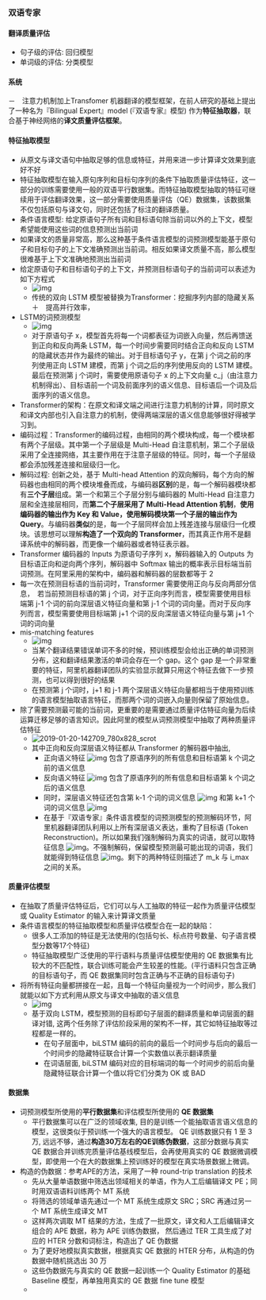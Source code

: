 ### 双语专家

#### **翻译质量评估**

- 句子级的评估: 回归模型
- 单词级的评估: 分类模型

#### 系统

－　注意力机制加上Transfomer 机器翻译的模型框架，在前人研究的基础上提出了一种名为『Bilingual Expert』model (『双语专家』模型) 作为**特征抽取器**，联合基于神经网络的**译文质量评估框架**。

#### 特征抽取模型

- 从原文与译文语句中抽取足够的信息或特征，并用来进一步计算译文效果到底好不好
- 特征抽取模型在输入原句序列和目标句序列的条件下抽取质量评估特征，这一部分的训练需要使用一般的双语平行数据集。而特征抽取模型抽取的特征可继续用于评估翻译效果，这一部分需要使用质量评估（QE）数据集，该数据集不仅包括原句与译文句，同时还包括了标注的翻译质量。
- 条件语言模型: 给定原语句子所有词和目标语句除当前词以外的上下文，模型希望能使用这些词的信息预测出当前词
- 如果译文的质量非常高，那么这种基于条件语言模型的词预测模型能基于原句子和目标句子的上下文准确预测出当前词。相反如果译文质量不高，那么模型很难基于上下文准确地预测出当前词
- 给定原语句子和目标语句子的上下文，并预测目标语句子的当前词可以表述为如下方程式
  - ![img](https://image.jiqizhixin.com/uploads/editor/58afe5f1-8ebe-4e62-ba4d-eb69e0e1e1ec/1533189220632.png)
  - 传统的双向 LSTM 模型被替换为Transformer：挖掘序列内部的隐藏关系　＋　提高并行效率，
- LSTM的词预测模型
  - ![img](https://image.jiqizhixin.com/uploads/editor/ab11b962-3fb4-4e91-ac95-227a71b9d8bf/1533189220728.png)
  - 对于原语句子 x，模型首先将每一个词都表征为词嵌入向量，然后再馈送到正向和反向两条 LSTM，每一个时间步需要同时结合正向和反向 LSTM 的隐藏状态并作为最终的输出。对于目标语句子 y，在第 j 个词之前的序列使用正向 LSTM 建模，而第 j 个词之后的序列使用反向的 LSTM 建模。最后在预测第 j 个词时，需要使用原语句子 x 的上下文向量 c_j（由注意力机制得出）、目标语前一个词及前面序列的语义信息、目标语后一个词及后面序列的语义信息。
- Transformer的架构：在原文和译文端之间进行注意力机制的计算，同时原文和译文内部也引入自注意力的机制，使得两端深层的语义信息能够很好得被学习到。
- 编码过程：Transformer的编码过程，由相同的两个模块构成，每一个模块都有两个子层级。其中第一个子层级是 Multi-Head 自注意机制，第二个子层级采用了全连接网络，其主要作用在于注意子层级的特征。同时，每一个子层级都会添加残差连接和层级归一化。
- 解码过程: 创新之处，基于 Multi-head Attention 的双向解码，每个方向的解码器也由相同的两个模块堆叠而成，与编码器**区别**的是，每一个解码器模块都有**三个子层**组成。第一个和第三个子层分别与编码器的 Multi-Head 自注意力层和全连接层相同，而**第二个子层采用了 Multi-Head Attention 机制**，**使用编码器的输出作为 Key 和 Value，使用解码模块第一个子层的输出作为 Query**。与编码器**类似**的是，每一个子层同样会加上残差连接与层级归一化模块。该思想可以理解**构造了一个双向的 Transformer**，而其真正作用不是翻译系统中的解码器，而更像一个编码器或者特征表示器。
- Transformer 编码器的 Inputs 为原语句子序列 x，解码器输入的 Outputs 为目标语正向和逆向两个序列，解码器中 Softmax 输出的概率表示目标端当前词预测。在阿里采用的架构中，编码器和解码器的层数都等于 2
- 每一次在预测目标语的当前词时，Transformer 需要使用正向与反向两部分信息，　若当前预测目标语的第 j 个词，对于正向序列而言，模型需要使用目标端第 j-1 个词的前向深层语义特征向量和第 j-1 个词的词向量。而对于反向序列而言，模型需要使用目标端第 j+1 个词的反向深层语义特征向量与第 j+1 个词的词向量
- mis-matching features
  - ![img](https://image.jiqizhixin.com/uploads/editor/cbcbf060-4259-4352-a695-9203ea5b9bbb/1533189220794.png)
  - 当某个翻译结果错误单词不多的时候，预训练模型会给出正确的单词预测分布，这和翻译结果激活的单词会存在一个 gap。这个 gap 是一个非常重要的特征，阿里机器翻译团队的实验显示就算只用这个特征去做下一步预测，也可以得到很好的结果
  - 在预测第 j 个词时，j+1 和 j-1 两个深层语义特征向量都相当于使用预训练的语言模型抽取语言特征，而那两个词的词嵌入向量则保留了原始信息。
- 除了需要预测最可能的当前词，更重要的是需要通过质量评估特征向量为后续运算迁移足够的语言知识。因此阿里的模型从词预测模型中抽取了两种质量评估特征
  - ![2019-01-20-142709_780x828_scrot](/home/eve/2019-01-20-142709_780x828_scrot.png)
  - 其中正向和反向深层语义特征都从 Transformer 的解码器中抽出,
    - 正向语义特征 ![img](https://image.jiqizhixin.com/uploads/editor/00e564fb-1ae1-4164-943f-026955b1705e/1533189220544.png) 包含了原语序列的所有信息和目标语第 k 个词之前的语义信息
    - 反向语义特征 ![img](https://image.jiqizhixin.com/uploads/editor/345c45a6-08dc-4bb3-abc8-73442e33b99d/1533189221330.png) 包含了原语序列的所有信息和目标语第 k 个词之后的语义信息
    - 同时，深层语义特征还包含第 k-1 个词的词义信息 ![img](https://image.jiqizhixin.com/uploads/editor/a26b3b99-d1e2-4470-8e2d-4ef2afb2a5cf/1533189221428.png) 和第 k+1 个词的词义信息 ![img](https://image.jiqizhixin.com/uploads/editor/0280d750-56bf-4648-8190-14655bff62a1/1533189221681.png)
    - 在基于『双语专家』条件语言模型的词预测模型的预测解码环节，阿里机器翻译团队利用以上所有深层语义表达，重构了目标语 (Token Reconstruction)。所以如果我们强制解码为真实的词语，就可以取特征信息 ![img](https://image.jiqizhixin.com/uploads/editor/f05925e0-8603-4563-94ca-46d88570db8e/1533189221747.png)。不强制解码，保留模型预测最可能出现的词语，我们就能得到特征信息 ![img](https://image.jiqizhixin.com/uploads/editor/d08cccc9-9821-44d7-9100-16fbb545a48a/1533189222031.png)。剩下的两种特征则描述了 m_k 与 i_max 之间的关系。

#### 质量评估模型

- 在抽取了质量评估特征后，它们可以与人工抽取的特征一起作为质量评估模型或 Quality Estimator 的输入来计算译文质量
- 条件语言模型的特征抽取模型和质量评估模型合在一起的缺陷：
  - 很多人工添加的特征是无法使用的(包括句长、标点符号数量、句子语言模型分数等17个特征)
  - 特征抽取模型广泛使用的平行语料与质量评估模型使用的 QE 数据集有比较大的不匹配性，联合训练可能会产生较差的性能。(平行语料只包含正确的目标语句子，而 QE 数据集同时包含正确与不正确的目标语句子)
- 将所有特征向量都拼接在一起，且每一个特征向量视为一个时间步，那么我们就能以如下方式利用从原文与译文中抽取的语义信息
  - ![img](https://image.jiqizhixin.com/uploads/editor/f5506032-4b99-4f8e-9054-9e3db4788d70/1533189222186.png)
  - 基于双向 LSTM，模型预测的目标即句子层面的翻译质量和单词层面的翻译对错,  这两个任务除了评估阶段采用的架构不一样，其它如特征抽取等过程都是一样的。
    - 在句子层面中，biLSTM 编码的前向的最后一个时间步与后向的最后一个时间步的隐藏特征联合计算一个实数值以表示翻译质量
    - 在词语层面, biLSTM 编码对应的目标端词的每一个时间步的前后向量隐藏特征联合计算一个值以将它们分类为 OK 或 BAD

#### 数据集

- 词预测模型所使用的**平行数据集**和评估模型所使用的 **QE 数据集**
  - 平行数据集可以在广泛的领域收集, 目的是训练一个能抽取语言语义信息的模型，这很类似于预训练一个强大的语言模型。 QE 训练数据只有 1 至 3 万, 远远不够，通过**构造30万左右的QE训练伪数据**，这部分数据与真实 QE 数据合并训练完质量评估基线模型后，会再使用真实的 QE 数据微调模型，即使用一个在大的数据集上预训练好的模型在真实场景数据上微调。
- 构造的伪数据：参考APE的方法，采用了一种 round-trip translation 的技术
  - 先从大量单语数据中筛选出领域相关的单语，作为人工后编辑译文 PE；同时用双语语料训练两个 MT 系统
  - 将筛选的领域单语先通过一个 MT 系统生成原文 SRC；SRC 再通过另一个 MT 系统生成译文 MT
  - 这样两次调取 MT 结果的方法，生成了一批原文，译文和人工后编辑译文组合的 APE 数据，称为 APE 训练伪数据， 然后通过 TER 工具生成了对应的 HTER 分数和词标注，构造出了 QE 伪数据
  - 为了更好地模拟真实数据，根据真实 QE 数据的 HTER 分布，从构造的伪数据中随机挑选出 30 万
  - 这些伪数据先与真实的 QE 数据一起训练一个 Quality Estimator 的基础 Baseline 模型，再单独用真实的 QE 数据 fine tune 模型
  - 